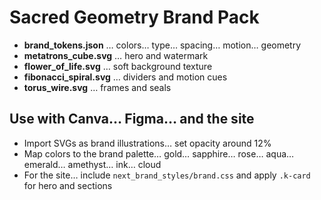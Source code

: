 # Sacred Geometry Brand Pack

- **brand_tokens.json** … colors… type… spacing… motion… geometry
- **metatrons_cube.svg** … hero and watermark
- **flower_of_life.svg** … soft background texture
- **fibonacci_spiral.svg** … dividers and motion cues
- **torus_wire.svg** … frames and seals

## Use with Canva… Figma… and the site
- Import SVGs as brand illustrations… set opacity around 12%
- Map colors to the brand palette… gold… sapphire… rose… aqua… emerald… amethyst… ink… cloud
- For the site… include `next_brand_styles/brand.css` and apply `.k-card` for hero and sections
